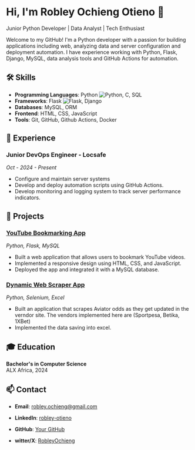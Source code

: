 # Hi, I'm Robley Ochieng Otieno 👋

Junior Python Developer | Data Analyst | Tech Enthusiast

Welcome to my GitHub! I'm a Python developer with a passion for building applications including web, analyzing data and server configuration and deployment automation. I have experience working with Python, Flask, Django, MySQL, data analysis tools and GitHub Actions for automation.


## 🛠️ Skills

- **Programming Languages**: Python ![Python](https://img.shields.io/badge/Python-3.9-blue?logo=python), C, SQL
- **Frameworks**: Flask ![Flask](https://img.shields.io/badge/Flask-v2.0-orange?logo=flask), Django
- **Databases**: MySQL, ORM
- **Frontend**: HTML, CSS, JavaScript
- **Tools**: Git, GitHub, Github Actions, Docker


## 💼 Experience

### Junior DevOps Engineer - Locsafe
*Oct - 2024 - Present*

- Configure and maintain server systems
- Develop and deploy automation scripts using GitHub Actions.
- Develop monitoring and logging system to track server performance indicators.


## 🔬 Projects

### [YouTube Bookmarking App](https://github.com/roochieng/YouTube_BookMarker)
*Python, Flask, MySQL*

- Built a web application that allows users to bookmark YouTube videos.
- Implemented a responsive design using HTML, CSS, and JavaScript.
- Deployed the app and integrated it with a MySQL database.

### [Dynamic Web Scraper App](https://github.com/roochieng/aviator)
*Python, Selenium, Excel*

- Built an application that scrapes Aviator odds as they get updated in the verndor site. The vendors implemented here are (Sportpesa, Betika, 1XBet)
- Implemented the data saving into excel.


## 🎓 Education

**Bachelor's in Computer Science**  
ALX Africa, 2024



## 📫 Contact

- **Email**: robley.ochieng@gmail.com
- **LinkedIn**: [robley-otieno](https://www.linkedin.com/in/robley-otieno-75900426b/)
- **GitHub**: [Your GitHub](https://github.com/roochieng)

- **witter/X**: [RobleyOchieng](https://twitter.com/RobleyOchieng)
